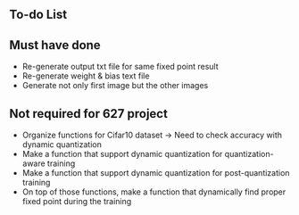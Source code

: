 ## To-do List

## Must have done
 - Re-generate output txt file for same fixed point result
 - Re-generate weight & bias text file
 - Generate not only first image but the other images

## Not required for 627 project
 - Organize functions for Cifar10 dataset -> Need to check accuracy with dynamic quantization
 - Make a function that support dynamic quantization for quantization-aware training
 - Make a function that support dynamic quantization for post-quantization training
 - On top of those functions, make a function that dynamically find proper fixed point during the training